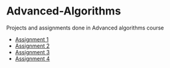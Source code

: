 # Advanced-Algorithms
Projects and assignments done in Advanced algorithms course

* [Assignment 1](./AdvancedAlgoAssignment1/README.md)
* [Assignment 2](./AdvancedAlgoAssignment2/README.md)
* [Assignment 3](./AdvancedAlgoAssignment3/README.md)
* [Assignment 4](./AdvancedAlgoAssignment4/README.md)